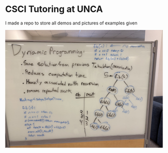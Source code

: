 # CSCI Tutoring at UNCA

I made a repo to store all demos and pictures of examples given

![Dynamic Programming](/pics/dynamic_programming.jpg)
